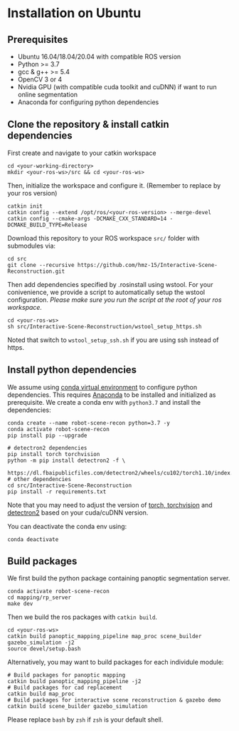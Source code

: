 # Installation on Ubuntu

## Prerequisites

- Ubuntu 16.04/18.04/20.04 with compatible ROS version
- Python >= 3.7
- gcc & g++ >= 5.4
- OpenCV 3 or 4
- Nvidia GPU (with compatible cuda toolkit and cuDNN) if want to run online segmentation
- Anaconda for configuring python dependencies

## Clone the repository & install catkin dependencies

First create and navigate to your catkin workspace

``` shell
cd <your-working-directory>
mkdir <your-ros-ws>/src && cd <your-ros-ws>
```

Then, initialize the workspace and configure it. (Remember to replace <your-ros-version> by your ros version)

``` shell
catkin init
catkin config --extend /opt/ros/<your-ros-version> --merge-devel 
catkin config --cmake-args -DCMAKE_CXX_STANDARD=14 -DCMAKE_BUILD_TYPE=Release
```
  
Download this repository to your ROS workspace `src/` folder with submodules via:

``` shell
cd src
git clone --recursive https://github.com/hmz-15/Interactive-Scene-Reconstruction.git
```

Then add dependencies specified by .rosinstall using wstool. For your conivenience, we provide a script to automatically setup the wstool configuration. *Please make sure you run the script at the root of your ros workspace.*

``` shell
cd <your-ros-ws>
sh src/Interactive-Scene-Reconstruction/wstool_setup_https.sh
```

Noted that switch to `wstool_setup_ssh.sh` if you are using ssh instead of https.

## Install python dependencies

We assume using [conda virtual environment](https://conda.io/projects/conda/en/latest/user-guide/tasks/manage-environments.html#activating-an-environment) to configure python dependencies. This requires [Anaconda](https://www.anaconda.com/products/individual) to be installed and initialized as prerequisite. We create a conda env with `python3.7` and install the dependencies:

``` shell
conda create --name robot-scene-recon python=3.7 -y
conda activate robot-scene-recon
pip install pip --upgrade

# detectron2 dependencies
pip install torch torchvision
python -m pip install detectron2 -f \
  https://dl.fbaipublicfiles.com/detectron2/wheels/cu102/torch1.10/index.html
# other dependencies
cd src/Interactive-Scene-Reconstruction
pip install -r requirements.txt
```

Note that you may need to adjust the version of [torch, torchvision](https://pytorch.org/) and [detectron2](https://detectron2.readthedocs.io/en/latest/tutorials/install.html) based on your cuda/cuDNN version.

You can deactivate the conda env using:
``` shell
conda deactivate
```


## Build packages

We first build the python package containing panoptic segmentation server.
``` shell
conda activate robot-scene-recon
cd mapping/rp_server
make dev
```

Then we build the ros packages with `catkin build`.

``` shell
cd <your-ros-ws>
catkin build panoptic_mapping_pipeline map_proc scene_builder gazebo_simulation -j2
source devel/setup.bash
```

Alternatively, you may want to build packages for each individule module:

``` shell
# Build packages for panoptic mapping
catkin build panoptic_mapping_pipeline -j2
# Build packages for cad replacement 
catkin build map_proc
# Build packages for interactive scene reconstruction & gazebo demo
catkin build scene_builder gazebo_simulation
```
Please replace `bash` by `zsh` if `zsh` is your default shell.
  